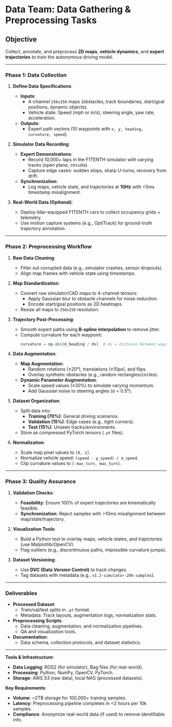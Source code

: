 # Data Team: Data Gathering & Preprocessing Tasks  

## Objective  
Collect, annotate, and preprocess **2D maps**, **vehicle dynamics**, and **expert trajectories** to train the autonomous driving model.  

---

### Phase 1: Data Collection  
1. **Define Data Specifications**:  
   - **Inputs**:  
     - 4-channel `256x256` maps (obstacles, track boundaries, start/goal positions, dynamic objects).  
     - Vehicle state: Speed (mph or m/s), steering angle, yaw rate, acceleration.  
   - **Outputs**:  
     - Expert path vectors (10 waypoints with `x, y, heading, curvature, speed`).  

2. **Simulator Data Recording**:  
   - **Expert Demonstrations**:  
     - Record 10,000+ laps in the F1TENTH simulator with varying tracks (open plane, circuits).  
     - Capture edge cases: sudden stops, sharp U-turns, recovery from drift.  
   - **Synchronization**:  
     - Log maps, vehicle state, and trajectories at **10Hz** with <5ms timestamp misalignment.  

3. **Real-World Data (Optional)**:  
   - Deploy lidar-equipped F1TENTH cars to collect occupancy grids + telemetry.  
   - Use motion capture systems (e.g., OptiTrack) for ground-truth trajectory annotation.  

---

### Phase 2: Preprocessing Workflow  
1. **Raw Data Cleaning**:  
   - Filter out corrupted data (e.g., simulator crashes, sensor dropouts).  
   - Align map frames with vehicle state using timestamps.  

2. **Map Standardization**:  
   - Convert raw simulator/CAD maps to 4-channel tensors:  
     - Apply Gaussian blur to obstacle channels for noise reduction.  
     - Encode start/goal positions as 2D heatmaps.  
   - Resize all maps to `256x256` resolution.  

3. **Trajectory Post-Processing**:  
   - Smooth expert paths using **B-spline interpolation** to remove jitter.  
   - Compute curvature for each waypoint:  
     ```python  
     curvature = np.abs(d_heading / ds)  # ds = distance between waypoints  
     ```  

4. **Data Augmentation**:  
   - **Map Augmentation**:  
     - Random rotations (±20°), translations (±10px), and flips.  
     - Overlay synthetic obstacles (e.g., random rectangles/circles).  
   - **Dynamic Parameter Augmentation**:  
     - Scale speed values (±30%) to simulate varying momentum.  
     - Add Gaussian noise to steering angles (σ = 0.5°).  

5. **Dataset Organization**:  
   - Split data into:  
     - **Training (70%)**: General driving scenarios.  
     - **Validation (15%)**: Edge cases (e.g., tight corners).  
     - **Test (15%)**: Unseen tracks/environments.  
   - Store as compressed PyTorch tensors (`.pt` files).  

6. **Normalization**:  
   - Scale map pixel values to `[0, 1]`.  
   - Normalize vehicle speed: `(speed - μ_speed) / σ_speed`.  
   - Clip curvature values to `[-max_turn, max_turn]`.  

---

### Phase 3: Quality Assurance  
1. **Validation Checks**:  
   - **Feasibility**: Ensure 100% of expert trajectories are kinematically feasible.  
   - **Synchronization**: Reject samples with >10ms misalignment between map/state/trajectory.  

2. **Visualization Tools**:  
   - Build a Python tool to overlay maps, vehicle states, and trajectories (use Matplotlib/OpenCV).  
   - Flag outliers (e.g., discontinuous paths, impossible curvature jumps).  

3. **Dataset Versioning**:  
   - Use **DVC (Data Version Control)** to track changes.  
   - Tag datasets with metadata (e.g., `v1.2-simulator-20k-samples`).  

---

### Deliverables  
- **Processed Dataset**:  
  - Train/val/test splits in `.pt` format.  
  - Metadata: Track layouts, augmentation logs, normalization stats.  
- **Preprocessing Scripts**:  
  - Data cleaning, augmentation, and normalization pipelines.  
  - QA and visualization tools.  
- **Documentation**:  
  - Data schema, collection protocols, and dataset statistics.  

---

**Tools & Infrastructure**:  
- **Data Logging**: ROS2 (for simulator), Bag files (for real-world).  
- **Processing**: Python, NumPy, OpenCV, PyTorch.  
- **Storage**: AWS S3 (raw data), local NAS (processed datasets).  

**Key Requirements**:  
- **Volume**: ~2TB storage for 100,000+ training samples.  
- **Latency**: Preprocessing pipeline completes in <2 hours per 10k samples.  
- **Compliance**: Anonymize real-world data (if used) to remove identifiable info.  